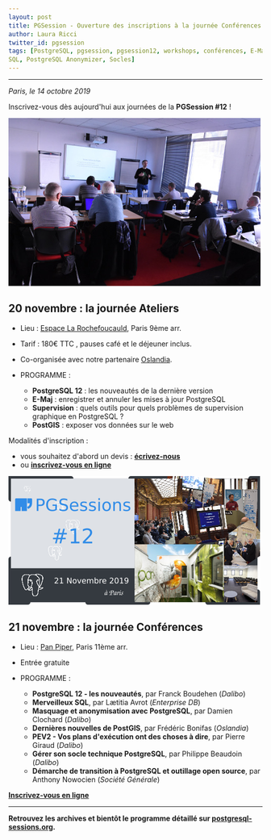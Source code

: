 ```yaml
---
layout: post
title: PGSession - Ouverture des inscriptions à la journée Conférences
author: Laura Ricci
twitter_id: pgsession
tags: [PostgreSQL, pgsession, pgsession12, workshops, conférences, E-Maj, supervision, PostGIS, 12, PEV2, migration, 
SQL, PostgreSQL Anonymizer, Socles]
---
```


---

*Paris, le 14 octobre 2019*

Inscrivez-vous dès aujourd'hui aux journées de la **PGSession #12** !

<!--MORE-->

![pgsession10_atelier_thibaut.jpg](https://raw.githubusercontent.com/dalibo/blog/gh-pages/img/pgsession10_atelier_thibaut.jpg)

## 20 novembre : la journée Ateliers

 * Lieu : [Espace La Rochefoucauld](https://formeret.fr/nos-espaces/espace-la-rochefoucauld/), Paris 9ème arr.
 
 * Tarif : 180€ TTC , pauses café et le déjeuner inclus.
 
 * Co-organisée avec notre partenaire [Oslandia](https://oslandia.com/).
 
 * PROGRAMME :
   * **PostgreSQL 12** : les nouveautés de la dernière version
   * **E-Maj** : enregistrer et annuler les mises à jour PostgreSQL
   * **Supervision** : quels outils pour quels problèmes de supervision graphique en PostgreSQL ?
   * **PostGIS** : exposer vos données sur le web
 
 Modalités d'inscription :
   * vous souhaitez d'abord un devis : [**écrivez-nous**](mailto:contact@dalibo.com?subject=PGSession:%20inscription%20aux%20Ateliers)
   * ou [**inscrivez-vous en ligne**](https://www.eventbrite.fr/e/billets-pgsession-12-journee-ateliers-74831163023)



![PGSession #12 : Journée Conférences](https://raw.githubusercontent.com/dalibo/blog/gh-pages/img/img_conferences_medium.png)

## 21 novembre : la journée Conférences

 * Lieu : [Pan Piper](https://www.pan-piper.com/), Paris 11ème arr.
 
 * Entrée gratuite
 
 * PROGRAMME :
   * **PostgreSQL 12 - les nouveautés**, par Franck Boudehen (*Dalibo*)
   * **Merveilleux SQL**, par Lætitia Avrot (*Enterprise DB*)
   * **Masquage et anonymisation avec PostgreSQL**, par Damien Clochard (*Dalibo*)
   * **Dernières nouvelles de PostGIS**, par Frédéric Bonifas (*Oslandia*)
   * **PEV2 - Vos plans d'exécution ont des choses à dire**, par Pierre Giraud (*Dalibo*)
   * **Gérer son socle technique PostgreSQL**, par Philippe Beaudoin (*Dalibo*)
   * **Démarche de transition à PostgreSQL et outillage open source**, par Anthony Nowocien (*Société Générale*)
  
 [**Inscrivez-vous en ligne**](https://www.eventbrite.fr/e/billets-pgsession-12-journee-conferences-72370918365)


---------------------

**Retrouvez les archives et bientôt le programme détaillé sur [postgresql-sessions.org](https://dali.bo/2019_site_pgsessions).**


 




